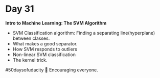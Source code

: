 # Day 31
**Intro to Machine Learning: The SVM Algorithm**

* SVM Classification algorithm: Finding a separating line(hyperplane) between classes.
* What makes a good separator.
* How SVM responds to outliers
* Non-linear SVM classification
* The kernel trick.

#50daysofudacity  :muscle: Encouraging everyone.
